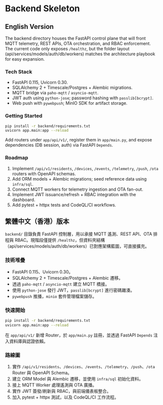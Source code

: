 # Backend Skeleton

## English Version
The backend directory houses the FastAPI control plane that will front MQTT telemetry, REST APIs, OTA orchestration, and RBAC enforcement. The current code only exposes `/healthz`, but the folder layout (api/services/models/auth/db/workers) matches the architecture playbook for easy expansion.

### Tech Stack
- FastAPI 0.115, Uvicorn 0.30.
- SQLAlchemy 2 + Timescale/Postgres + Alembic migrations.
- MQTT bridge via `paho-mqtt` / `asyncio-mqtt`.
- JWT auth using `python-jose`; password hashing with `passlib[bcrypt]`.
- Web push with `pywebpush`; MinIO SDK for artifact storage.

### Getting Started
```bash
pip install -r backend/requirements.txt
uvicorn app.main:app --reload
```
Add routers under `app/api/v1/`, register them in `app/main.py`, and expose dependencies (DB session, auth) via FastAPI `Depends`.

### Roadmap
1. Implement `/api/v1/residents`, `/devices`, `/events`, `/telemetry`, `/push`, `/ota` routers with OpenAPI schemas.
2. Add ORM models + Alembic migrations; seed reference data using `infra/sql`.
3. Connect MQTT workers for telemetry ingestion and OTA fan-out.
4. Implement JWT issuance/refresh + RBAC integration with the dashboard.
5. Add pytest + httpx tests and CodeQL/CI workflows.

## 繁體中文（香港）版本
`backend/` 目錄負責 FastAPI 控制層，用以承接 MQTT 遙測、REST API、OTA 排程與 RBAC。現階段僅提供 `/healthz`，但資料夾結構（api/services/models/auth/db/workers）已對應架構藍圖，可直接擴充。

### 技術堆疊
- FastAPI 0.115、Uvicorn 0.30。
- SQLAlchemy 2 + Timescale/Postgres + Alembic 遷移。
- 透過 `paho-mqtt` / `asyncio-mqtt` 建立 MQTT 橋接。
- 使用 `python-jose` 發行 JWT，`passlib[bcrypt]` 進行密碼雜湊。
- `pywebpush` 推播，`minio` 套件管理檔案儲存。

### 快速開始
```bash
pip install -r backend/requirements.txt
uvicorn app.main:app --reload
```
在 `app/api/v1/` 新增 Router，於 `app/main.py` 註冊，並透過 FastAPI `Depends` 注入資料庫與認證依賴。

### 路線圖
1. 實作 `/api/v1/residents`、`/devices`、`/events`、`/telemetry`、`/push`、`/ota` Router 與 OpenAPI Schema。
2. 建立 ORM Model 與 Alembic 遷移，並使用 `infra/sql` 初始化資料。
3. 接上 MQTT Worker 處理遙測與 OTA 廣播。
4. 實作 JWT 簽發/刷新與 RBAC，與前端儀表板整合。
5. 加入 pytest + httpx 測試，以及 CodeQL/CI 工作流程。
